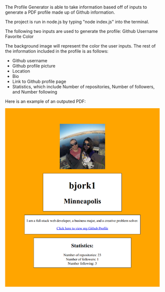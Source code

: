 The Profile Generator is able to take information based off of inputs to generate a PDF profile made up of Github information.

The project is run in node.js by typing "node index.js" into the terminal.

The following two inputs are used to generate the profile:
Github Username
Favorite Color

The background image will represent the color the user inputs. The rest of the information included in the profile is as follows:
- Github username
- Github profile picture
- Location
- Bio
- Link to Github profile page
- Statistics, which include Number of repositories, Number of followers, and Number following

Here is an example of an outputed PDF:

![](Profile_Example.PNG)

